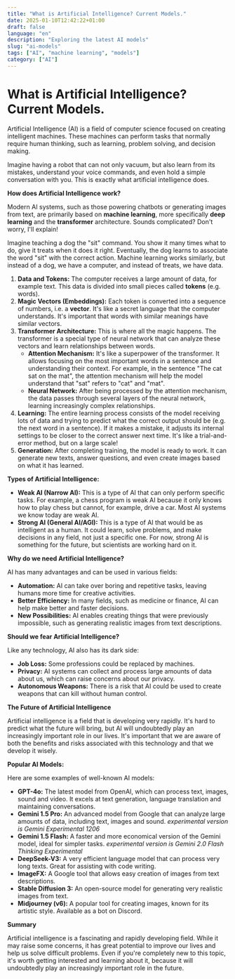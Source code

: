 ```yaml
---
title: "What is Artificial Intelligence? Current Models."
date: 2025-01-10T12:42:22+01:00
draft: false
language: "en"
description: "Exploring the latest AI models"
slug: "ai-models"
tags: ["AI", "machine learning", "models"]
category: ["AI"]
---
```


# What is Artificial Intelligence? Current Models.

Artificial Intelligence (AI) is a field of computer science focused on creating intelligent machines. These machines can perform tasks that normally require human thinking, such as learning, problem solving, and decision making.

Imagine having a robot that can not only vacuum, but also learn from its mistakes, understand your voice commands, and even hold a simple conversation with you. This is exactly what artificial intelligence does.

**How does Artificial Intelligence work?**

Modern AI systems, such as those powering chatbots or generating images from text, are primarily based on **machine learning**, more specifically **deep learning** and the **transformer** architecture. Sounds complicated? Don't worry, I'll explain!

Imagine teaching a dog the "sit" command. You show it many times what to do, give it treats when it does it right. Eventually, the dog learns to associate the word "sit" with the correct action. Machine learning works similarly, but instead of a dog, we have a computer, and instead of treats, we have data.

1. **Data and Tokens:** The computer receives a large amount of data, for example text. This data is divided into small pieces called **tokens** (e.g. words).
2. **Magic Vectors (Embeddings):** Each token is converted into a sequence of numbers, i.e. a **vector**. It's like a secret language that the computer understands. It's important that words with similar meanings have similar vectors.
3. **Transformer Architecture:** This is where all the magic happens. The transformer is a special type of neural network that can analyze these vectors and learn relationships between words.
    *   **Attention Mechanism:** It's like a superpower of the transformer. It allows focusing on the most important words in a sentence and understanding their context. For example, in the sentence "The cat sat on the mat", the attention mechanism will help the model understand that "sat" refers to "cat" and "mat".
    *   **Neural Network:** After being processed by the attention mechanism, the data passes through several layers of the neural network, learning increasingly complex relationships.
4. **Learning:** The entire learning process consists of the model receiving lots of data and trying to predict what the correct output should be (e.g. the next word in a sentence). If it makes a mistake, it adjusts its internal settings to be closer to the correct answer next time. It's like a trial-and-error method, but on a large scale!
5. **Generation:** After completing training, the model is ready to work. It can generate new texts, answer questions, and even create images based on what it has learned.

**Types of Artificial Intelligence:**

*   **Weak AI (Narrow AI):** This is a type of AI that can only perform specific tasks. For example, a chess program is weak AI because it only knows how to play chess but cannot, for example, drive a car. Most AI systems we know today are weak AI.
*   **Strong AI (General AI/AGI):** This is a type of AI that would be as intelligent as a human. It could learn, solve problems, and make decisions in any field, not just a specific one. For now, strong AI is something for the future, but scientists are working hard on it.

**Why do we need Artificial Intelligence?**

AI has many advantages and can be used in various fields:

*   **Automation:** AI can take over boring and repetitive tasks, leaving humans more time for creative activities.
*   **Better Efficiency:** In many fields, such as medicine or finance, AI can help make better and faster decisions.
*   **New Possibilities:** AI enables creating things that were previously impossible, such as generating realistic images from text descriptions.

**Should we fear Artificial Intelligence?**

Like any technology, AI also has its dark side:

*   **Job Loss:** Some professions could be replaced by machines.
*   **Privacy:** AI systems can collect and process large amounts of data about us, which can raise concerns about our privacy.
*   **Autonomous Weapons:** There is a risk that AI could be used to create weapons that can kill without human control.

**The Future of Artificial Intelligence**

Artificial intelligence is a field that is developing very rapidly. It's hard to predict what the future will bring, but AI will undoubtedly play an increasingly important role in our lives. It's important that we are aware of both the benefits and risks associated with this technology and that we develop it wisely.

**Popular AI Models:**

Here are some examples of well-known AI models:

*   **GPT-4o:** The latest model from OpenAI, which can process text, images, sound and video. It excels at text generation, language translation and maintaining conversations.
*   **Gemini 1.5 Pro:** An advanced model from Google that can analyze large amounts of data, including text, images and sound. *experimental version is Gemini Experimental 1206*
*   **Gemini 1.5 Flash:** A faster and more economical version of the Gemini model, ideal for simpler tasks.
*experimental version is Gemini 2.0 Flash Thinking Experimental*
*   **DeepSeek-V3:** A very efficient language model that can process very long texts. Great for assisting with code writing.
*   **ImageFX:** A Google tool that allows easy creation of images from text descriptions.
*   **Stable Diffusion 3:** An open-source model for generating very realistic images from text.
*   **Midjourney (v6):** A popular tool for creating images, known for its artistic style. Available as a bot on Discord.

**Summary**

Artificial intelligence is a fascinating and rapidly developing field. While it may raise some concerns, it has great potential to improve our lives and help us solve difficult problems. Even if you're completely new to this topic, it's worth getting interested and learning about it, because it will undoubtedly play an increasingly important role in the future.
